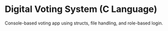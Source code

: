 # Digital Voting System (C Language)
Console-based voting app using structs, file handling, and role-based login.
